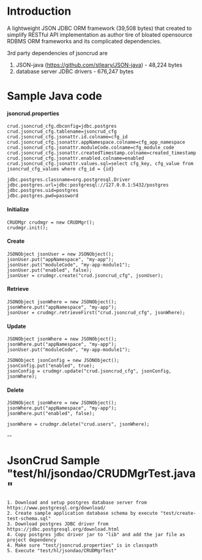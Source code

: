# Introduction

A lightweight JSON JDBC ORM framework (39,508 bytes) that created to simplify RESTful API implementation as author tire of bloated opensource RDBMS ORM frameworks and its complicated dependencies. 

3rd party dependencies of jsoncrud are

1. JSON-java (https://github.com/stleary/JSON-java) - 48,224 bytes
2. database server JDBC drivers - 676,247 bytes



# Sample Java code

#### jsoncrud.properties
```
crud.jsoncrud_cfg.dbconfig=jdbc.postgres
crud.jsoncrud_cfg.tablename=jsoncrud_cfg
crud.jsoncrud_cfg.jsonattr.id.colname=cfg_id
crud.jsoncrud_cfg.jsonattr.appNamespace.colname=cfg_app_namespace
crud.jsoncrud_cfg.jsonattr.moduleCode.colname=cfg_module_code
crud.jsoncrud_cfg.jsonattr.createdTimestamp.colname=created_timestamp
crud.jsoncrud_cfg.jsonattr.enabled.colname=enabled
crud.jsoncrud_cfg.jsonattr.values.sql=select cfg_key, cfg_value from jsoncrud_cfg_values where cfg_id = {id} 

jdbc.postgres.classname=org.postgresql.Driver
jdbc.postgres.url=jdbc:postgresql://127.0.0.1:5432/postgres
jdbc.postgres.uid=postgres
jdbc.postgres.pwd=password
```

#### Initialize
```
CRUDMgr crudmgr = new CRUDMgr();
crudmgr.init();
```
      
#### Create
```
JSONObject jsonUser = new JSONObject(); 
jsonUser.put("appNamespace", "my-app"); 
jsonUser.put("moduleCode", "my-app-module1");
jsonUser.put("enabled", false);
jsonUser = crudmgr.create("crud.jsoncrud_cfg", jsonUser);
```

#### Retrieve
```
JSONObject jsonWhere = new JSONObject();
jsonWhere.put("appNamespace", "my-app");
jsonUser = crudmgr.retrieveFirst("crud.jsoncrud_cfg", jsonWhere);
```
  
#### Update
```
JSONObject jsonWhere = new JSONObject();
jsonWhere.put("appNamespace", "my-app");
jsonUser.put("moduleCode", "my-app-module1");

JSONObject jsonConfig = new JSONObject();
jsonConfig.put("enabled", true);
jsonConfig = crudmgr.update("crud.jsoncrud_cfg", jsonConfig, jsonWhere);
```

#### Delete
```
JSONObject jsonWhere = new JSONObject();
jsonWhere.put("appNamespace", "my-app");
jsonWhere.put("enabled", false);

jsonWhere = crudmgr.delete("crud.users", jsonWhere);
```

--
# JsonCrud Sample "test/hl/jsondao/CRUDMgrTest.java"
```
1. Download and setup postgres database server from https://www.postgresql.org/download/
2. Create sample application database schema by execute "test/create-test-schema.sql"
3. Download postgres JDBC driver from https://jdbc.postgresql.org/download.html 
4. Copy postgres jdbc driver jar to "lib" and add the jar file as project dependency 
4. Make sure "test/jsoncrud.properties" is in classpath
5. Execute "test/hl/jsondao/CRUDMgrTest" 
```